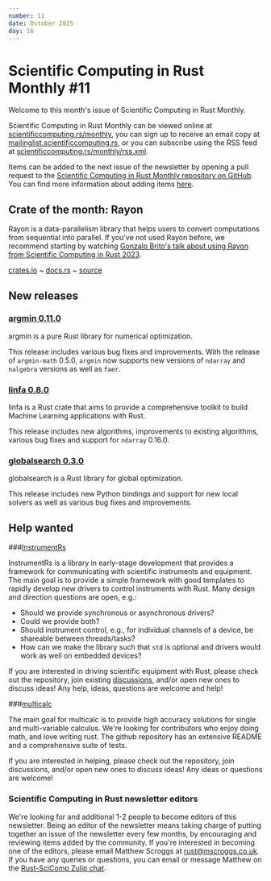 ```yaml
---
number: 11
date: October 2025
day: 16
---
```


# Scientific Computing in Rust Monthly #11

Welcome to this month's issue of Scientific Computing in Rust Monthly.

Scientific Computing in Rust Monthly can be viewed online at [scientificcomputing.rs/monthly](https://scientificcomputing.rs/monthly),
you can sign up to receive an email copy at [mailinglist.scientificcomputing.rs](https://mailinglist.scientificcomputing.rs),
or you can subscribe using the RSS feed at [scientificcomputing.rs/monthly/rss.xml](https://scientificcomputing.rs/monthly/rss.xml).

Items can be added to the next issue of the newsletter by opening a pull request to the
[Scientific Computing in Rust Monthly repository on GitHub](https://github.com/rust-scicomp/scientific-computing-in-rust-monthly).
You can find more information about adding items
[here](https://github.com/rust-scicomp/scientific-computing-in-rust-monthly#contributing-an-item).

## Crate of the month: Rayon
Rayon is a data-parallelism library that helps users to convert computations from sequential into parallel.
If you've not used Rayon before, we recommend starting by watching
[Gonzalo Brito's talk about using Rayon from Scientific Computing in Rust 2023](https://www.youtube.com/watch?v=iCcHAKcL6hw).

[crates.io](https://crates.io/crates/rayon) ~ [docs.rs](https://docs.rs/rayon/latest/rayon/) ~ [source](https://github.com/rayon-rs/rayon)

## New releases

### [argmin 0.11.0](https://crates.io/crates/argmin/)

argmin is a pure Rust library for numerical optimization.

This release includes various bug fixes and improvements. With the release of `argmin-math` 0.5.0, `argmin` now supports new versions of `ndarray` and `nalgebra` versions as well as `faer`.

### [linfa 0.8.0](https://crates.io/crates/linfa)

linfa is a Rust crate that aims to provide a comprehensive toolkit to build Machine Learning applications with Rust.

This release includes new algorithms, improvements to existing algorithms, various bug fixes and support for `ndarray` 0.16.0.

### [globalsearch 0.3.0](https://crates.io/crates/globalsearch)

globalsearch is a Rust library for global optimization.

This release includes new Python bindings and support for new local solvers as well as various bug fixes and improvements.

## Help wanted

###[InstrumentRs](https://github.com/trappitsch/instrumentRs) 

InstrumentRs is a library in early-stage development that provides a framework for communicating with scientific instruments and equipment. The main goal is to provide a simple framework with good templates to rapidly develop new drivers to control instruments with Rust. Many design and direction questions are open, e.g.:

- Should we provide synchronous or asynchronous drivers? 
- Could we provide both? 
- Should instrument control, e.g., for individual channels of a device, be shareable between threads/tasks?
- How can we make the library such that `std` is optional and drivers would work as well on embedded devices? 

If you are interested in driving scientific equipment with Rust, please check out the repository, join existing [discussions](https://github.com/trappitsch/instrumentRs/discussions), and/or open new ones to discuss ideas! Any help, ideas, questions are welcome and help!

###[multicalc](https://github.com/kmolan/multicalc-rust) 

The main goal for multicalc is to provide high accuracy solutions for single and multi-variable calculus. We're looking for contributors who enjoy doing math, and love writing rust. The github repository has an extensive README and a comprehensive suite of tests.

If you are interested in helping, please check out the repository, join discussions, and/or open new ones to discuss ideas! Any ideas or questions are welcome!

### Scientific Computing in Rust newsletter editors
We're looking for and additional 1-2 people to become editors of this newsletter. Being an editor
of the newsletter means taking charge of putting together an issue of the newsletter every few months,
by encouraging and reviewing items added by the community. If you're interested in becoming one
of the editors, please email Matthew Scroggs at [rust@mscroggs.co.uk](mailto:rust@mscroggs.co.uk).
If you have any queries or questions, you can email or message Matthew on the [Rust-SciComp Zulip chat](https://rust-scicomp.zulipchat.com/register/).
